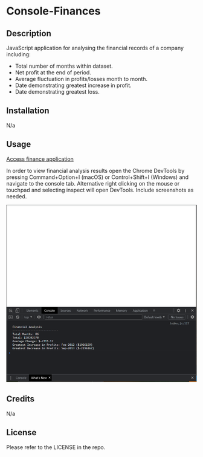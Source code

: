
# Console-Finances

## Description

JavaScript application for analysing the financial records of a company including:
* Total number of months within dataset.
* Net profit at the end of period.
* Average fluctuation in profits/losses month to month.
* Date demonstrating greatest increase in profit.
* Date demonstrating greatest loss.

## Installation

N/a

## Usage

[Access finance application](url "https://rbenameur.github.io/Console-Finances/")

In order to view financial analysis results open the Chrome DevTools by pressing Command+Option+I (macOS) or Control+Shift+I (Windows) and navigate to the console tab. Alternative right clicking on the mouse or touchpad and selecting inspect will open DevTools.  Include screenshots as needed.

![Screenshot of open Chrome DevTools, on console tab showing finance analysis results](./assets/images/finance_app_screenshot.PNG "Finance Application Screenshot")


## Credits

N/a

## License

Please refer to the LICENSE in the repo.

